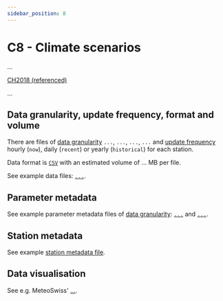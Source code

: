 ```yaml
---
sidebar_position: 8
---
```


# C8 - Climate scenarios
... 

[CH2018 (referenced)](https://www.nccs.admin.ch/nccs/en/home/climate-change-and-impacts/swiss-climate-change-scenarios/ch2018-web-atlas.html)

...

## Data granularity, update frequency, format and volume
There are files of [data granularity](https://github.com/MeteoSwiss/opendata-download?tab=readme-ov-file#data-granularity) `...`, `...`, `...`, `...` and [update frequency](https://github.com/MeteoSwiss/opendata-download/blob/main/README.md#update-frequency) hourly (`now`), daily (`recent`) or yearly (`historical`) for each station.

Data format is [`CSV`](https://github.com/MeteoSwiss/opendata-download?tab=readme-ov-file#column-separators-decimal-dividers-and-missing-values) with an estimated volume of ... MB per file.

See example data files: [`...`](#).

## Parameter metadata
See example parameter metadata files of [data granularity](https://github.com/MeteoSwiss/opendata-download?tab=readme-ov-file#data-granularity): [`...`](#) and [`...`](#).

<!-- ### Codes -->
<!-- ... -->

## Station metadata
See example [station metadata file](#).

## Data visualisation
See e.g. MeteoSwiss' [...](#).
